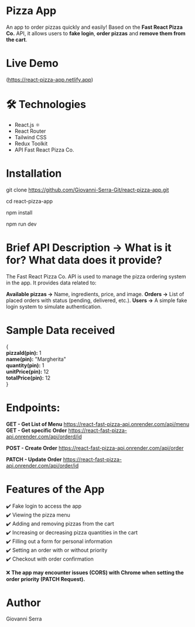 # Pizza App
An app to order pizzas quickly and easily!
Based on the **Fast React Pizza Co.** API, it allows users to **fake login**, **order pizzas** and **remove them from the cart**.

# Live Demo
(https://react-pizza-app.netlify.app)

# 🛠 Technologies

- React.js ⚛️
- React Router
- Tailwind CSS
- Redux Toolkit
- API Fast React Pizza Co.

# Installation

git clone https://github.com/Giovanni-Serra-Git/react-pizza-app.git

cd react-pizza-app

npm install

npm run dev

# Brief API Description → What is it for? What data does it provide?

The Fast React Pizza Co. API is used to manage the pizza ordering system in the app.
It provides data related to:

**Available pizzas →**  Name, ingredients, price, and image.
**Orders →** List of placed orders with status (pending, delivered, etc.).
**Users →** A simple fake login system to simulate authentication.

# Sample Data received

{  
  **pizzaId(pin):** 1  
  **name(pin):** "Margherita"  
  **quantity(pin):** 1  
  **unitPrice(pin):** 12  
  **totalPrice(pin):** 12  
}  

# Endpoints:

**GET - Get List of Menu** https://react-fast-pizza-api.onrender.com/api/menu  
**GET - Get specific Order** https://react-fast-pizza-api.onrender.com/api/orderd/id  

**POST - Create Order** https://react-fast-pizza-api.onrender.com/api/order  

**PATCH - Update Order** https://react-fast-pizza-api.onrender.com/api/order/id  

# Features of the App

✔️ Fake login to access the app  
✔️ Viewing the pizza menu  
✔️ Adding and removing pizzas from the cart  
✔️ Increasing or decreasing pizza quantities in the cart  
✔️ Filling out a form for personal information  
✔️ Setting an order with or without priority  
✔️ Checkout with order confirmation  

❌ **The app may encounter issues (CORS) with Chrome when setting the order priority (PATCH Request).**


# Author
Giovanni Serra







